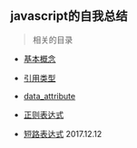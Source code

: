 ## javascript的自我总结

> 相关的目录

- [基本概念](./based_concept.md)

- [引用类型](./quote_type.md)

- [data_attribute](./data_attribute.md)

- [正则表达式](./regular_expression.md)

- [短路表达式](./short_expression.md) 2017.12.12
